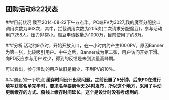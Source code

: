 团购活动822状态
---

###目前状况
截至2014-08-22下午五点半，PC端PV为3027,我的魔豆分配接口调用次数为463次，其中，拦截调用次数为205次(二次请求分配魔豆)，参与活动用户258人。压力非常小。魔豆申请数量为1000万，目前使用了约8万。

###分析
活动约9点时，开始开放入口，在一小时内约产生1000PV，原因Banner为第一张，比较吸引用户。中午之后，Banner成为第二张，用户访问开始下滑。向PD反应参与用户过少，得到的反馈是未到流量高峰期。

可以看出，参与活动的用户依旧是偏少，不到PV的10%。

###遇到的一个坑点
**缓存时间设计出现问题。之前设置了5分钟，后来PD在进行填写获奖名单完毕时，要求名单要到今天24时发布，所以这个地方，采用了手动更新缓存的方式。将线上缓存时间延长。这个是设计时没有考虑到的.**



